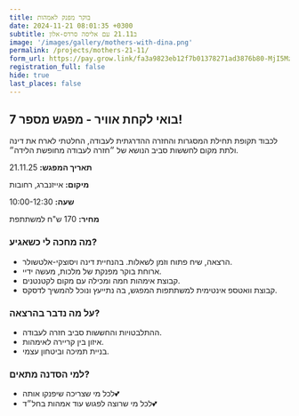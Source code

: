 ```yaml
---
title: בוקר מפנק לאמהות
date: 2024-11-21 08:01:35 +0300
subtitle: ב21.11 עם אליסה סרדס-אלון
image: '/images/gallery/mothers-with-dina.png'
permalink: /projects/mothers-21-11/
form_url: https://pay.grow.link/fa3a9823eb12f7b01378271ad3876b80-MjI5Mzc1Ng
registration_full: false
hide: true
last_places: false
---
```


## בואי לקחת אוויר - מפגש מספר 7!

לכבוד תקופת תחילת המסגרות והחזרה ההדרגתית לעבודה, החלטתי לארח את דינה ולתת מקום לחששות סביב הנושא של ״חזרה לעבודה מחופשת הלידה״.

**תאריך המפגש:** 21.11.25 

**מיקום:** אייזנברג, רחובות  

**שעה:** 10:00-12:30 

**מחיר:** 170 ש"ח למשתתפת

### מה מחכה לי כשאגיע?

- הרצאה, שיח פתוח וזמן לשאלות. בהנחיית דינה ויסוצקי-אלטשולר.
- ארוחת בוקר מפנקת של מלכות, מעשה ידיי.
- קבוצת אימהות חמה ומכילה עם מקום לקטנטנים.
- קבוצת וואטספ אינטימית למשתתפות המפגש, בה נתייעץ ונוכל להמשיך לדסקס.

### על מה נדבר בהרצאה?

- ההתלבטויות והחששות סביב חזרה לעבודה.
- איזון בין קריירה לאימהות.
- בניית תמיכה וביטחון עצמי.

### למי הסדנה מתאים?

- לכל מי שצריכה שיפנקו אותה💕
- לכל מי שרוצה לפגוש עוד אמהות בחל״ד💕



